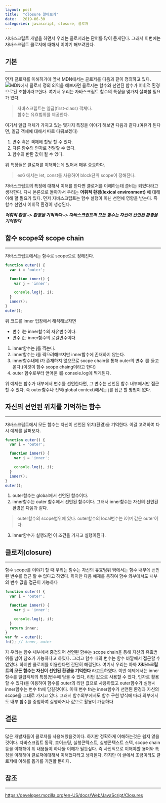 ```yaml
---
layout: post
title:  "closure 알아보기"
date:   2019-06-30
categories: javascript, closure, 클로저
---
```

자바스크립트 개발을 하면서 우리는 클로저라는 단어를 많이 듣게된다. 그래서 이번에는 자바스크립트 클로저에 대해서 이야기 해보려한다.

## 기본
---
먼저 클로저를 이해하기에 앞서 MDN에서는 클로저를 다음과 같이 정의하고 있다.
![MDN에서 클로저 정의](https://user-images.githubusercontent.com/15857404/60391779-68796600-9b31-11e9-83ed-f3c7cda46dbd.png)
의역을 해보자면 클로저는 함수와 선언된 함수가 어휘적 환경으로된 조합이라고한다.
여기서 우리는 자바스크립트 함수의 특징을 몇가지 살펴볼 필요가 있다.

> 자바스크립트는 일급(first-class) 객체다.<br>
> 함수는 유효범위를 제공한다.

여기서 일급 객체가 가지고 있는 몇가지 특징을 이야기 해보면 다음과 같다.(여유가 된다면, 일급 객체에 대해서 따로 다뤄보겠다)

1. 변수 혹은 객체에 할당 할 수 있다.
2. 다른 함수의 인자로 전달할 수 있다.
3. 함수의 반환 값이 될 수 있다.

위 특징들은 클로저를 이해하는데 있어서 매우 중요하다.

> es6 에서는 let, const를 사용하여 block단위 scope이 정해진다.

자바스크립트의 특징에 대해서 이해를 한다면 클로저를 이해하는데 준비는 되었다라고 생각한다. 
다시 본론으로 돌아가서 우리는 **어휘적 환경(lexical environment)** 에 대해 이해 할 필요가 있다. 먼저 자바스크립트는 함수 실행이 아닌 선언에 영향을 받는다. 즉 함수 선언시 어휘적 환경이 생성된다.

***어휘적 환경 -> 환경을 기억하다 -> 자바스크립트의 모든 함수는 자신이 선언된 환경을 기억한다***

## 함수 scope와 scope chain
---
자바스크립트에서는 함수로 scope으로 정해진다.

```javascript
function outer() {
  var i = 'outer';

  function inner() {
    var j = 'inner';

    console.log(j, i);
  }
  inner();
}
outer();
```

위 코드를 inner 입장에서 해석해보자면
* 변수 i는 inner함수의 자유변수이다.
* 변수 j는 inner함수의 로컬변수이다.
1. inner함수는 j를 찍는다.
2. inner함수는 i를 찍으려해보지만 inner함수에 존재하지 않는다.
3. inner함수내에 i가 존재하지 않으므로 socpe chain을 통해 outer의 변수 i를 들고온다.(이것이 함수 scope chaing이라고 한다)
4. outer 함수로부터 얻어온 i를 console.log에 찍게된다.

위 예제는 함수가 내부에서 변수를 선언한다면, 그 변수는 선언된 함수 내부에서만 접근할 수 있다. 즉 outer함수나 전역(global context)에서는 j를 접근 할 방법이 없다.

## 자신의 선언된 위치를 기억하는 함수
---
자바스크립트에서 모든 함수는 자신이 선언된 위치(환경)을 기억한다. 이걸 고려하여 다시 예제를 살펴보자.
```javascript
function outer() {
  var i = 'outer';

  function inner() {
    var j = 'inner';

    console.log(j, i);
  }
  inner();
}
outer();
```
1. outer함수는 global에서 선언된 함수이다.
2. inner함수는 outer 함수에서 선언된 함수이다. 그래서 inner함수는 자신의 선언된 환경은 다음과 같다.
> outer함수의 scope범위에 있다.
> outer함수의 local변수는 i이며 값은 outer이다.
3. inner함수가 실행되면 이 조건을 가지고 실행이된다.

## 클로저(closure)
---
함수 scope를 이야기 할 때 우리는 함수는 자신의 유효범위 밖에서는 함수 내부에 선언된 변수를 접근 할 수 없다고 하였다. 하지만 다음 예제를 통하여 함수 외부에서도 내부의 변수 값을 접근이 가능하다

```javascript
function outer() {
  var i = 'outer';

  function inner() {
    var j = 'inner';

    console.log(j, i);
  }
  return inner;
}
var fn = outer();
fn(); // inner, outer

```
자 우리는 함수 내부에서 중첩되어 선언된 함수는 scope chain을 통해 자신의 유효범위를 넘어 참조가 가능하다고 하였다. 그리고 함수 내의 변수는 함수 바깥에서 접근할 수 없었다. 하지만 클로저를 이용한다면 간단히 해결된다. 여기서 우리는 아까 **자바스크립트의 모든 함수는 자신이 선언된 환경을 기억한다** 라고도하였다. 이번 예제에서는 inner함수를 일급객체의 특징(변수에 담을 수 있다, 리턴 값으로 사용할 수 있다, 인자로 활용할 수 있다)을 이용하여 함수를 outer의 리턴 값으로 사용하였고 outer함수가 실행시 inner함수는 변수 fn에 담길것이다. 이때 변수 fn는 inner함수가 선언된 환경과 자신의 scope을 그대로 가지고 있다. 그래서 함수외부에서도 함수 구현 방식에 따라 외부에서도 내부 함수를 중첩하여 실행하거나 값으로 활용이 가능하다

## 결론
---
많은 개발자들이 클로저를 사용해왔을것이다. 하지만 정확하게 이해하는것은 쉽지 않을것이다. 자바스크립트 동작, 호이스팅, 실행콘텍스트, 실행콘텍스트 스택, scope chain등을 이해해야 위 내용들이 하나둘 이해가 될듯싶다. 즉 사전적으로 이해야할 용어와 특징을 이해해야 클로저에대해서 이해했다라고 생각된다. 하지만 이 글에서 조금이라도 클로저에 이해를 돕기를 기원할 뿐이다.

## 참조
---
https://developer.mozilla.org/en-US/docs/Web/JavaScript/Closures